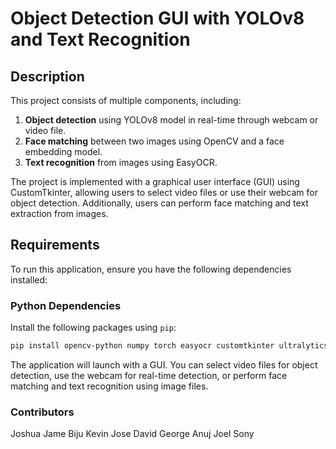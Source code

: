 # Object Detection GUI with YOLOv8 and Text Recognition

## Description
This project consists of multiple components, including:
1. **Object detection** using YOLOv8 model in real-time through webcam or video file.
2. **Face matching** between two images using OpenCV and a face embedding model.
3. **Text recognition** from images using EasyOCR.

The project is implemented with a graphical user interface (GUI) using CustomTkinter, allowing users to select video files or use their webcam for object detection. Additionally, users can perform face matching and text extraction from images.

## Requirements
To run this application, ensure you have the following dependencies installed:

### Python Dependencies
Install the following packages using `pip`:
```bash
pip install opencv-python numpy torch easyocr customtkinter ultralytics
```

The application will launch with a GUI. You can select video files for object detection, use the webcam for real-time detection, or perform face matching and text recognition using image files.

### Contributors
Joshua Jame Biju
Kevin Jose
David George Anuj
Joel Sony

